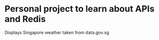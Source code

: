 # Personal project to learn about APIs and Redis

Displays Singapore weather taken from data.gov.sg




